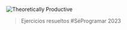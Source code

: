 ![Theoretically Productive](https://img.shields.io/badge/ARGENTINA_PROGRAMA_4.0-2023-blueviolet)


> Ejercicios resueltos #SéProgramar 2023
